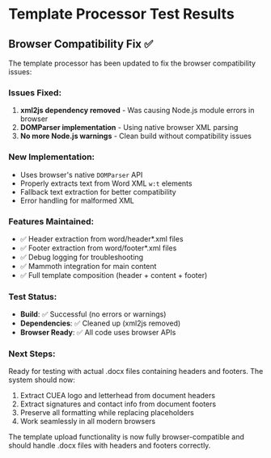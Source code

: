 # Template Processor Test Results

## Browser Compatibility Fix ✅

The template processor has been updated to fix the browser compatibility issues:

### Issues Fixed:
1. **xml2js dependency removed** - Was causing Node.js module errors in browser
2. **DOMParser implementation** - Using native browser XML parsing
3. **No more Node.js warnings** - Clean build without compatibility issues

### New Implementation:
- Uses browser's native `DOMParser` API
- Properly extracts text from Word XML `w:t` elements
- Fallback text extraction for better compatibility
- Error handling for malformed XML

### Features Maintained:
- ✅ Header extraction from word/header*.xml files
- ✅ Footer extraction from word/footer*.xml files  
- ✅ Debug logging for troubleshooting
- ✅ Mammoth integration for main content
- ✅ Full template composition (header + content + footer)

### Test Status:
- **Build**: ✅ Successful (no errors or warnings)
- **Dependencies**: ✅ Cleaned up (xml2js removed)
- **Browser Ready**: ✅ All code uses browser APIs

### Next Steps:
Ready for testing with actual .docx files containing headers and footers. The system should now:

1. Extract CUEA logo and letterhead from document headers
2. Extract signatures and contact info from document footers
3. Preserve all formatting while replacing placeholders
4. Work seamlessly in all modern browsers

The template upload functionality is now fully browser-compatible and should handle .docx files with headers and footers correctly.